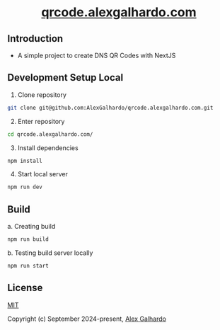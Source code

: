 <div align="center">
 <h1 align="center"><a href="https://qrcode.alexgalhardo.com/" target="_blank">qrcode.alexgalhardo.com</a></h1>
</div>

## Introduction

- A simple project to create DNS QR Codes with NextJS

## Development Setup Local

1. Clone repository
```bash
git clone git@github.com:AlexGalhardo/qrcode.alexgalhardo.com.git
```

2. Enter repository
```bash
cd qrcode.alexgalhardo.com/
```

3. Install dependencies
```bash
npm install
```

4. Start local server
```bash
npm run dev
```

## Build
a. Creating build
```bash
npm run build
```

b. Testing build server locally
```bash
npm run start
```

## License

[MIT](http://opensource.org/licenses/MIT)

Copyright (c) September 2024-present, [Alex Galhardo](https://github.com/AlexGalhardo)
